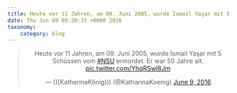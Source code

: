 ```yaml
---
title: Heute vor 11 Jahren, am 09. Juni 2005, wurde İsmail Yaşar mit 5 Schüssen vom #NSU ermordet. Er war 50 Jahre alt. http://twitter.com/KatharinaKoenig/status/740809662308700160/photo/1
date: Thu Jun 09 08:20:33 +0000 2016
taxonomy:
    category: blog
---
```

<blockquote class="twitter-tweet" align="center"><p lang="de" dir="ltr">Heute vor 11 Jahren, am 09. Juni 2005, wurde İsmail Yaşar mit 5 Schüssen vom <a href="https://twitter.com/hashtag/NSU?src=hash">#NSU</a> ermordet. Er war 50 Jahre alt. <a href="http://twitter.com/KatharinaKoenig/status/740809662308700160/photo/1">pic.twitter.com/YhqRSwl8Jm</a></p>&mdash; (((KatharinaKönig))) (@KatharinaKoenig) <a href="https://twitter.com/KatharinaKoenig/status/740809662308700160">June 9, 2016</a></blockquote>
